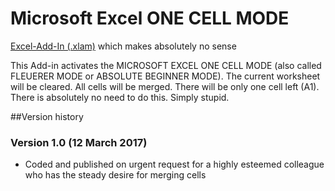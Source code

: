 # Microsoft Excel ONE CELL MODE
[Excel-Add-In (.xlam)](http://marco-krapf.de/excel/) which makes absolutely no sense

This Add-in activates the MICROSOFT EXCEL ONE CELL MODE (also called FLEUERER MODE or ABSOLUTE BEGINNER MODE). The current worksheet will be cleared. All cells will be merged. There will be only one cell left (A1). There is absolutely no need to do this. Simply stupid.

##Version history

### Version 1.0 (12 March 2017)
* Coded and published on urgent request for a highly esteemed colleague who has the steady desire for merging cells
